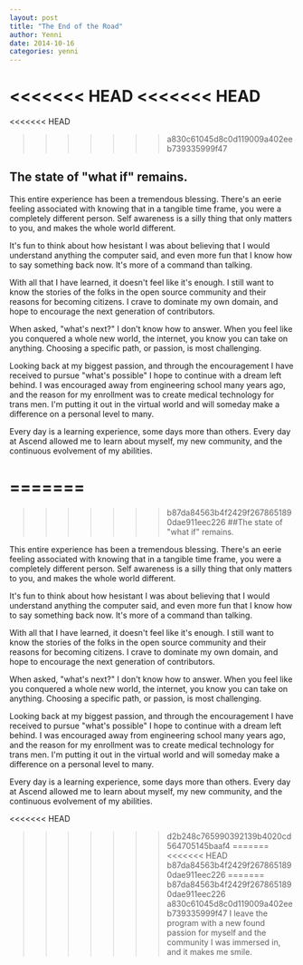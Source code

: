 ```yaml
---
layout: post
title: "The End of the Road"
author: Yenni
date: 2014-10-16
categories: yenni
---
```


<<<<<<< HEAD
<<<<<<< HEAD
=======
<<<<<<< HEAD
>>>>>>> a830c61045d8c0d119009a402eeb739335999f47
## The state of "what if" remains.

This entire experience has been a tremendous blessing. There's an eerie feeling associated with knowing that in a tangible time frame, you were a completely different person. Self awareness is a silly thing that only matters to you, and makes the whole world different. 

It's fun to think about how hesistant I was about believing that I would understand anything the computer said, and even more fun that I know how to say something back now. It's more of a command than talking. 

With all that I have learned, it doesn't feel like it's enough. I still want to know the stories of the folks in the open source community and their reasons for becoming citizens. I crave to dominate my own domain, and hope to encourage the next generation of contributors.

When asked, "what's next?" I don't know how to answer. When you feel like you conquered a whole new world, the internet, you know you can take on anything. Choosing a specific path, or passion, is most challenging. 

Looking back at my biggest passion, and through the encouragement I have received to pursue "what's possible" I hope to continue with a dream left behind. I was encouraged away from engineering school many years ago, and the reason for my enrollment was to create medical technology for trans men. I'm putting it out in the virtual world and will someday make a difference on a personal level to many.

Every day is a learning experience, some days more than others. Every day at Ascend allowed me to learn about myself, my new community, and the continuous evolvement of my abilities. 

=======
=======
>>>>>>> b87da84563b4f2429f2678651890dae911eec226
##The state of "what if" remains.

This entire experience has been a tremendous blessing. There's an eerie feeling associated with knowing that in a tangible time frame, you were a completely different person. Self awareness is a silly thing that only matters to you, and makes the whole world different. 


It's fun to think about how hesistant I was about believing that I would understand anything the computer said, and even more fun that I know how to say something back now. It's more of a command than talking. 


With all that I have learned, it doesn't feel like it's enough. I still want to know the stories of the folks in the open source community and their reasons for becoming citizens. I crave to dominate my own domain, and hope to encourage the next generation of contributors.


When asked, "what's next?" I don't know how to answer. When you feel like you conquered a whole new world, the internet, you know you can take on anything. Choosing a specific path, or passion, is most challenging. 


Looking back at my biggest passion, and through the encouragement I have received to pursue "what's possible" I hope to continue with a dream left behind. I was encouraged away from engineering school many years ago, and the reason for my enrollment was to create medical technology for trans men. I'm putting it out in the virtual world and will someday make a difference on a personal level to many.


Every day is a learning experience, some days more than others. Every day at Ascend allowed me to learn about myself, my new community, and the continuous evolvement of my abilities. 


<<<<<<< HEAD
>>>>>>> d2b248c765990392139b4020cd564705145baaf4
=======
<<<<<<< HEAD
>>>>>>> b87da84563b4f2429f2678651890dae911eec226
=======
>>>>>>> b87da84563b4f2429f2678651890dae911eec226
>>>>>>> a830c61045d8c0d119009a402eeb739335999f47
I leave the program with a new found passion for myself and the community I was immersed in, and it makes me smile. 





